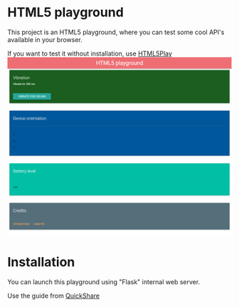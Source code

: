 # HTML5 playground
This project is an HTML5 playground, where you can test some cool API's available in your browser.

If you want to test it without installation, use [HTML5Play](https://html5play.ga)
![Screenshot](https://raw.githubusercontent.com/ivan770/html5/master/img/screenshot.png)
# Installation
You can launch this playground using "Flask" internal web server.

Use the guide from [QuickShare](https://github.com/ivan770/quickshare#installation)
